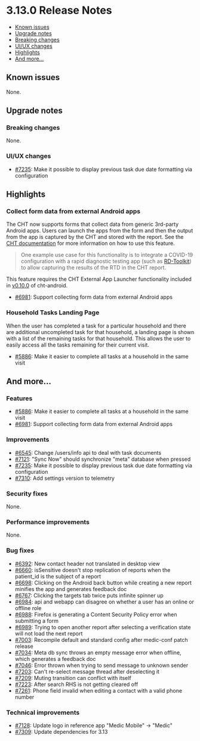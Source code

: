 # 3.13.0 Release Notes

- [Known issues](#known-issues)
- [Upgrade notes](#upgrade-notes)
- [Breaking changes](#breaking-changes)
- [UI/UX changes](#uiux-changes)
- [Highlights](#highlights)
- [And more...](#and-more)

## Known issues

None.

## Upgrade notes

### Breaking changes

None.

### UI/UX changes

- [#7235](https://github.com/medic/cht-core/issues/7235): Make it possible to display previous task due date formatting via configuration


## Highlights

### Collect form data from external Android apps

The CHT now supports forms that collect data from generic 3rd-party Android apps. Users can launch the apps from the form and then the output from the app is captured by the CHT and stored with the report. See the [CHT documentation](https://docs.communityhealthtoolkit.org/apps/reference/forms/app/#android-app-launcher) for more information on how to use this feature.

> One example use case for this functionality is to integrate a COVID-19 configuration with a rapid diagnostic testing app (such as [RD-Toolkit](https://github.com/dimagi/rd-toolkit/)) to allow capturing the results of the RTD in the CHT report.

This feature requires the CHT External App Launcher functionality included in [v0.10.0](https://github.com/medic/cht-android/releases/tag/v0.10.0) of cht-android. 

- [#6981](https://github.com/medic/cht-core/issues/6981): Support collecting form data from external Android apps

### Household Tasks Landing Page

When the user has completed a task for a particular household and there are additional uncompleted task for that household, a landing page is shown with a list of the remaining tasks for that household. This allows the user to easily access all the tasks remaining for their current visit. 

- [#5886](https://github.com/medic/cht-core/issues/5886): Make it easier to complete all tasks at a household in the same visit

## And more...

### Features

- [#5886](https://github.com/medic/cht-core/issues/5886): Make it easier to complete all tasks at a household in the same visit
- [#6981](https://github.com/medic/cht-core/issues/6981): Support collecting form data from external Android apps

### Improvements

- [#6545](https://github.com/medic/cht-core/issues/6545): Change /users/info api to deal with task documents
- [#7121](https://github.com/medic/cht-core/issues/7121): "Sync Now" should synchronize "meta" database when pressed
- [#7235](https://github.com/medic/cht-core/issues/7235): Make it possible to display previous task due date formatting via configuration
- [#7310](https://github.com/medic/cht-core/issues/7310): Add settings version to telemetry

### Security fixes

None.

### Performance improvements

None.

### Bug fixes

- [#6392](https://github.com/medic/cht-core/issues/6392): New contact header not translated in desktop view
- [#6660](https://github.com/medic/cht-core/issues/6660): isSensitive doesn't stop replication of reports when the patient_id is the subject of a report
- [#6698](https://github.com/medic/cht-core/issues/6698): Clicking on the Android back button while creating a new report minifies the app and generates feedback doc
- [#6767](https://github.com/medic/cht-core/issues/6767): Clicking the targets tab twice puts infinite spinner up
- [#6984](https://github.com/medic/cht-core/issues/6984): api and webapp can disagree on whether a user has an online or offline role
- [#6988](https://github.com/medic/cht-core/issues/6988): Firefox is generating a Content Security Policy error when submitting a form
- [#6989](https://github.com/medic/cht-core/issues/6989): Trying to open another report after selecting a verification state will not load the next report
- [#7003](https://github.com/medic/cht-core/issues/7003): Recompile default and standard config after medic-conf patch release
- [#7034](https://github.com/medic/cht-core/issues/7034): Meta db sync throws an empty message error when offline, which generates a feedback doc
- [#7046](https://github.com/medic/cht-core/issues/7046): Error thrown when trying to send message to unknown sender
- [#7203](https://github.com/medic/cht-core/issues/7203): Can't re-select message thread after deselecting it
- [#7209](https://github.com/medic/cht-core/issues/7209): Muting transition can conflict with itself
- [#7223](https://github.com/medic/cht-core/issues/7223): After search RHS is not getting cleared off
- [#7261](https://github.com/medic/cht-core/issues/7261): Phone field invalid when editing a contact with a valid phone number

### Technical improvements

- [#7128](https://github.com/medic/cht-core/issues/7128): Update logo in reference app "Medic Mobile" -> "Medic"
- [#7309](https://github.com/medic/cht-core/issues/7309): Update dependencies for 3.13
